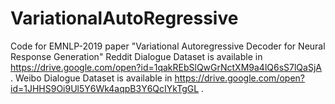 # VariationalAutoRegressive
Code for EMNLP-2019 paper "Variational Autoregressive Decoder for Neural Response Generation"
Reddit Dialogue Dataset is available in https://drive.google.com/open?id=1qakREbSlQwGrNctXM9a4lQ6sS7lQaSjA .
Weibo Dialogue Dataset is available in https://drive.google.com/open?id=1JHHS9Oi9Ul5Y6Wk4aqpB3Y6QcIYkTgGL .
